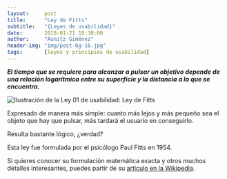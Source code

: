 ```yaml
---
layout:     post
title:      "Ley de Fitts"
subtitle:   "{Leyes de usabilidad}"
date:       2018-01-21 19:30:00
author:     "Aunitz Giménez"
header-img: "img/post-bg-16.jpg"
tags:       [leyes y principios de usabilidad]
---
```


<p><em><strong>El tiempo que se requiere para alcanzar a pulsar un objetivo depende de una relación logarítmica entre su superficie y la distancia a la que se encuentra.</strong></em></p>

<p><img src="{{ site.baseurl }}/img/ley-01-ley-de-fitts.png" alt="Ilustración de la Ley 01 de usabilidad: Ley de Fitts"></p>

<p>Expresado de manera más simple: cuanto más lejos y más pequeño sea el objeto que hay que pulsar, más tardará el usuario en conseguirlo.</p>

<p>Resulta bastante lógico, ¿verdad?</p>

<p>Esta ley fue formulada por el psicólogo Paul Fitts en 1954.</p>

<p>Si quieres conocer su formulación matemática exacta y otros muchos detalles interesantes, puedes partir de su <a href="https://es.wikipedia.org/wiki/Ley_de_Fitts" target="_blank" rel="noopener noreferrer">artículo en la Wikipedia</a>.</p>